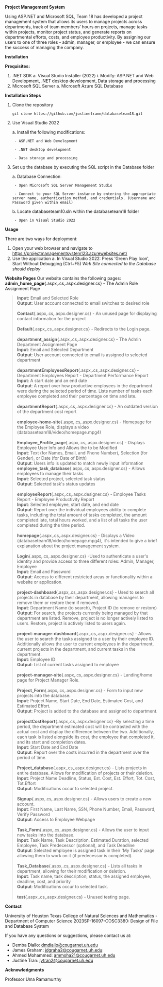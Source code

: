 **Project Management System**

Using ASP.NET and Microsoft SQL, Team 18 has developed a project management system that allows its users to manage projects across departments, track of team members' hours on projects, manage tasks within projects, monitor project status, and generate reports on departmental efforts, costs, and employee productivity. By assigning our users to one of three roles - admin, manager, or employee - we can ensure the success of managing the company.

**Installation**

**Prequisites:**

1. .NET SDK
   a. Visual Studio Installer (2022)
      i. Modify: ASP.NET and Web Development, .NET desktop development, Data storage and processing
2. Microsoft SQL Server
   a. Microsoft Azure SQL Database

**Installation Steps**

1. Clone the repository

    ```
    git clone https://github.com/justinetrann/databaseteam18.git
    ```
	
2. Use Visual Studio 2022

    a. Install the following modifications:
    
        - ASP.NET and Web Development
        
        - .NET desktop development
        
        - Data storage and processing 
		
3. Set up the database by executing the SQL script in the Database folder

    a. Database Connection:
    
        - Open Microsoft SQL Server Management Studio
        
        - Connect to your SQL Server instance by entering the appropriate server name, authentication method, and credentials. (Username and Password given within email)
    
    b. Locate databaseteam10.sln within the databaseteam18 folder
    
        - Open in Visual Studio 2022

**Usage**

There are two ways for deployment:

1. Open your web browser and navigate to https://projectmanagementsystem123.azurewebsites.net/
2. Use the application
	a. In Visual Studio 2022: Press 'Green Play Icon', Start Without Debugging (Ctrl+F5)
_Web Site connected to the Database should deploy_ 


**Website Pages**
Our website contains the following pages:
**admin_home_page**{.aspx,.cs,.aspx.designer.cs} - The Admin Role Assignment Page  <br>
>**Input:** Email and Selected Role  <br>
>**Output:** User account connected to email switches to desired role  <br><br>
**Contact**{.aspx,.cs,.aspx.designer.cs} - An unused page for displaying contact information for the project <br><br>
**Default**{.aspx,.cs,.aspx.designer.cs} - Redirects to the Login page.<br><br>
**department_assign**{.aspx,.cs,.aspx.designer.cs} - The Admin Department Assignment Page<br>
    **Input**: Email and Selected Department<br>
    **Output**: User account connected to email is assigned to selected department<br><br>
**departmentEmployeesReport**{.aspx,.cs,.aspx.designer.cs} - Department Employees Report - Department Performance Report<br>
    **Input**: A start date and an end date<br>
    **Output**: A report over how productive employees in the department were during the selected period of time. Lists number of tasks each employee completed and their percentage on time and late.<br><br>
**departmentReport**{.aspx,.cs,.aspx.designer.cs} - An outdated version of the department cost report<br><br>
**employee-home-site**{.aspx,.cs,.aspx.designer.cs} - Homepage for the Employee Role, displays a video (databaseteam18/video/homepage.mpg4)<br><br>
**Employee_Profile_page**{.aspx,.cs,.aspx.designer.cs} - Displays Employee User Info and Allows the to be Modified<br>
    **Input**: Text (for Names, Email, and Phone Number), Selection (for Gender), or Date (for Date of Birth)<br>
    **Output**: Users info is updated to match newly input information<br>
    **employee_task_database**{.aspx,.cs,.aspx.designer.cs} - Allows employees to manage their tasks<br>
        **Input**: Selected project, selected task status<br>
        **Output**: Selected task's status updates<br><br>
    **employeeReport**{.aspx,.cs,.aspx.designer.cs} - Employee Tasks Report - Employee Productivity Report<br>
        **Input**: Selected employee, start date, and end date<br>
        **Output**: Report over the individual employees ability to complete tasks, including the total amount of tasks completed, the amount completed late, total hours worked, and a list of all tasks the user completed during the time period.<br><br>
   **homepage**{.aspx,.cs,.aspx.designer.cs} - Displays a Video (databaseteam18/video/homepage.mpg4), it's intended to give a brief explanation about the project management system.  <br><br>
    **Login**{.aspx,.cs,.aspx.designer.cs} -Used to authenticate a user's identity and provide access to three different roles: Admin, Manager, Employee<br>
        **Input**: Email and Password<br>
        **Output**: Access to different restricted areas or functionality within a website or application.<br><br>
    **project-dashboard**{.aspx,.cs,.aspx.designer.cs} - Used to search all projects in database by their department, allowing managers to remove them or restore them if removed.<br>
        **Input**: Department Name (to search), Project ID (to remove or restore)<br>
        **Output**: For search, the projects currently being managed by that department are listed. Remove, project is no longer actively listed to users. Restore, project is actively listed to users again.<br><br>
    **project-manager-dashboard**{.aspx,.cs,.aspx.designer.cs} - Allows the user to search the tasks assigned to a user by their employee ID. Additionally allows the user to current employees in the department, current projects in the department, and current tasks in the department.<br>
        **Input**: Employee ID<br>
        **Output**: List of current tasks assigned to employee<br><br>
    **project-manager-site**{.aspx,.cs,.aspx.designer.cs} - Landing/home page for Project Manager Role.<br><br>
    **Project_Form**{.aspx,.cs,.aspx.designer.cs} - Form to input new projects into the database.<br>
        **Input**: Project Name, Start Date, End Date, Estimated Cost, and Estimated Effort.<br>
        **Output**: Project is added to the database and assigned to department.<br><br>
    **projectCostReport**{.aspx,.cs,.aspx.designer.cs} -By selecting a time period, the department estimated cost will be contrasted with the actual cost and display the difference between the two. Additionally, each task is listed alongside its cost, the employee that completed it, and its start and completion dates.<br>
        **Input**: Start Date and End Date<br>
        **Output**: Report over the costs incurred in the department over the period of time.<br><br>
    **Project_database**{.aspx,.cs,.aspx.designer.cs} - Lists projects in entire database. Allows for modification of projects or their deletion.<br>
        **Input**: Project Name Deadline, Status, Est. Cost, Est. Effort, Tot. Cost, Tot.Effort<br>
       **Output**: Modifications occur to selected project.<br><br>
    **Signup**{.aspx,.cs,.aspx.designer.cs} - Allows users to create a new account.<br>
        **Input**: First Name, Last Name, SSN, Phone Number, Email, Password, Verify Password<br>
       **Output**: Access to Employee Webpage<br><br>
    **Task_Form**{.aspx,.cs,.aspx.designer.cs} - Allows the user to input new tasks into the database.<br>
        **Input**: Task Name, Task Description, Estimated Duration, selected Employee, Task Predecessor (optional), and Task Deadline<br>
        **Output**: Selected employee is assigned task in their 'My Tasks' page allowing them to work on it (if predecessor is completed).<br><br>
    **Task_Database**{.aspx,.cs,.aspx.designer.cs} - Lists all tasks in department, allowing for their modification or deletion.<br>
        **Input**: Task name, task description, status, the assigned employee, deadline, cost, and priority<br>
        **Output**: Modifications occur to selected task.<br><br>
    **test**{.aspx,.cs,.aspx.designer.cs} - Unused testing page.<br>

**Contact**

University of Houston Texas College of Natural Sciences and Mathematics - Department of Computer Science
2023SP-16097-COSC3380: Design of File and Database System

If you have any questions or suggestions, please contact us at:
- Demba Diallo: dmdiallo@cougarnet.uh.edu
- James Graham: jdgraha2@cougarnet.uh.edu
- Ahmed Mohammed: ammoha21@cougarnet.uh.edu
- Justine Tran: jytran2@cougarnet.uh.edu

**Acknowledgments**

Professor Uma Ramamurthy
